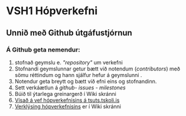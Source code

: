 # VSH1 Hópverkefni
## Unnið með Github útgáfustjórnun
### Á Github geta nemendur:
<ol>
  <li>stofnað geymslu e. <i>"repository"</i> um verkefni</li>
  <li> Stofnandi geymslunnar getur bætt við notendum (<i>contributors</i>) með sömu réttindum og hann sjálfur hefur á geymslunni . </li>
  <li> Notendur geta breytt og bætt við efni eins og stofnandinn. </li>
  <li>Sett verkáætlun á <i> github- issues - milestones</i></li>
  <li>Búið til ýtarlega greinargerð í Wiki skránni</a></li>
  <li><a href="http://tsuts.tskoli.is/2t/gjg/">Vísað á vef hópverkefnisins á tsuts.tskoli.is</a></li>
  <li><a href="https://github.com/VSH24/VSH1-hopverkefni/wiki">Verklýsing hópverkefnisins</a> er í Wiki skránni</li>
 </ol>

